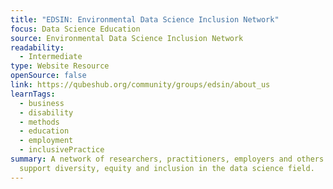 ```yaml
---
title: "EDSIN: Environmental Data Science Inclusion Network"
focus: Data Science Education
source: Environmental Data Science Inclusion Network
readability:
  - Intermediate
type: Website Resource
openSource: false
link: https://qubeshub.org/community/groups/edsin/about_us
learnTags:
  - business
  - disability
  - methods
  - education
  - employment
  - inclusivePractice
summary: A network of researchers, practitioners, employers and others who
  support diversity, equity and inclusion in the data science field.
---
```


